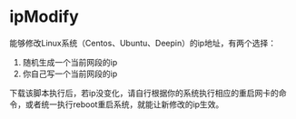 # ipModify
能够修改Linux系统（Centos、Ubuntu、Deepin）的ip地址，有两个选择： 

1. 随机生成一个当前网段的ip 
2. 你自己写一个当前网段的ip  

下载该脚本执行后，若ip没变化，请自行根据你的系统执行相应的重启网卡的命令，或者统一执行reboot重启系统，就能让新修改的ip生效。
